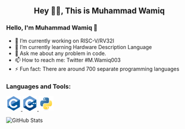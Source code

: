 <h2 align="center">Hey 👋🏽, This is Muhammad Wamiq</h2>

### Hello, I'm Muhammad Wamiq 👋

- 🔭 I’m currently working on RISC-V/RV32I 
- 🌱 I’m currently learning Hardware Description Language 
- 💬 Ask me about any problem in code.
- 📫 How to reach me: Twitter #M.Wamiq003
- ⚡ Fun fact: There are around 700 separate programming languages


<p align="left">
</p>

<h3 align="left">Languages and Tools:</h3>
<p align="left"> <a href="https://www.cprogramming.com/" target="_blank" rel="noreferrer"> <img src="https://raw.githubusercontent.com/devicons/devicon/master/icons/c/c-original.svg" alt="c" width="40" height="40"/> </a> <a href="https://www.w3schools.com/cpp/" target="_blank" rel="noreferrer"> <img src="https://raw.githubusercontent.com/devicons/devicon/master/icons/cplusplus/cplusplus-original.svg" alt="cplusplus" width="40" height="40"/> </a> <a href="https://www.python.org" target="_blank" rel="noreferrer"> <img src="https://raw.githubusercontent.com/devicons/devicon/master/icons/python/python-original.svg" alt="python" width="40" height="40"/> </a> </p>



![GitHub Stats](https://github-readme-stats.vercel.app/api?username=MuhammadWamiq003&theme=radical)



